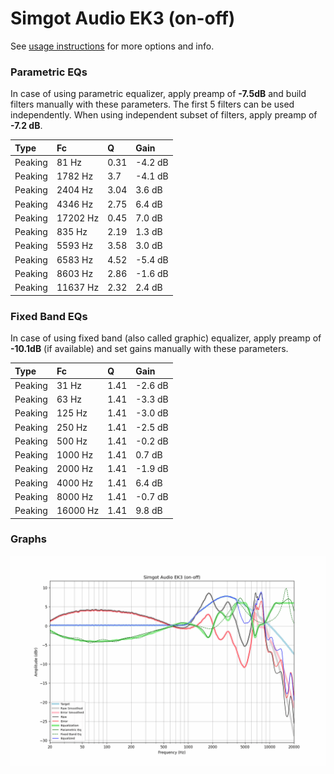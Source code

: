 # Simgot Audio EK3 (on-off)
See [usage instructions](https://github.com/jaakkopasanen/AutoEq#usage) for more options and info.

### Parametric EQs
In case of using parametric equalizer, apply preamp of **-7.5dB** and build filters manually
with these parameters. The first 5 filters can be used independently.
When using independent subset of filters, apply preamp of **-7.2 dB**.

| Type    | Fc       |    Q | Gain    |
|:--------|:---------|:-----|:--------|
| Peaking | 81 Hz    | 0.31 | -4.2 dB |
| Peaking | 1782 Hz  | 3.7  | -4.1 dB |
| Peaking | 2404 Hz  | 3.04 | 3.6 dB  |
| Peaking | 4346 Hz  | 2.75 | 6.4 dB  |
| Peaking | 17202 Hz | 0.45 | 7.0 dB  |
| Peaking | 835 Hz   | 2.19 | 1.3 dB  |
| Peaking | 5593 Hz  | 3.58 | 3.0 dB  |
| Peaking | 6583 Hz  | 4.52 | -5.4 dB |
| Peaking | 8603 Hz  | 2.86 | -1.6 dB |
| Peaking | 11637 Hz | 2.32 | 2.4 dB  |

### Fixed Band EQs
In case of using fixed band (also called graphic) equalizer, apply preamp of **-10.1dB**
(if available) and set gains manually with these parameters.

| Type    | Fc       |    Q | Gain    |
|:--------|:---------|:-----|:--------|
| Peaking | 31 Hz    | 1.41 | -2.6 dB |
| Peaking | 63 Hz    | 1.41 | -3.3 dB |
| Peaking | 125 Hz   | 1.41 | -3.0 dB |
| Peaking | 250 Hz   | 1.41 | -2.5 dB |
| Peaking | 500 Hz   | 1.41 | -0.2 dB |
| Peaking | 1000 Hz  | 1.41 | 0.7 dB  |
| Peaking | 2000 Hz  | 1.41 | -1.9 dB |
| Peaking | 4000 Hz  | 1.41 | 6.4 dB  |
| Peaking | 8000 Hz  | 1.41 | -0.7 dB |
| Peaking | 16000 Hz | 1.41 | 9.8 dB  |

### Graphs
![](./Simgot%20Audio%20EK3%20(on-off).png)